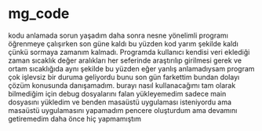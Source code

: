 # mg_code
kodu anlamada sorun yaşadım daha sonra nesne yönelimli programı öğrenmeye çalışırken son güne kaldı bu yüzden kod yarım şekilde kaldı çünkü sormaya zamanım kalmadı. Programda kullanıcı kendisi veri eklediği zaman sıcaklık değer aralıkları her seferinde araştırılıp girilmesi gerek ve ortam sıcaklığıda aynı şekilde bu yüzden eğer yanlış anlamadıysam program çok işlevsiz bir duruma geliyordu bunu son gün farkettim bundan dolayı çözüm konusunda danışamadım.
burayı nasıl kullanacağımı tam olarak bilmediğim için debug dosyalarını falan yükleyemedim sadece main dosyasını yükledim
ve benden masaüstü uygulaması isteniyordu ama masaüstü uygulamasını yapamadım pencere oluşturdum ama devamını getiremedim daha önce hiç yapmamıştım
